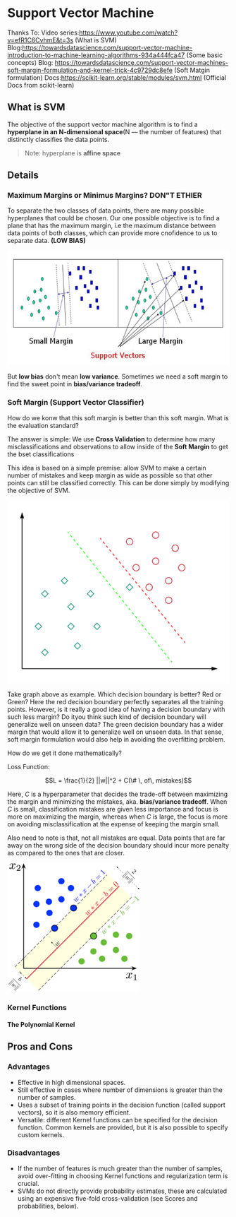 # Support Vector Machine

Thanks To:
Video series:https://www.youtube.com/watch?v=efR1C6CvhmE&t=3s (What is SVM)
Blog:https://towardsdatascience.com/support-vector-machine-introduction-to-machine-learning-algorithms-934a444fca47 (Some basic concepts)
Blog: https://towardsdatascience.com/support-vector-machines-soft-margin-formulation-and-kernel-trick-4c9729dc8efe (Soft Matgin formulation)
Docs:https://scikit-learn.org/stable/modules/svm.html (Official Docs from scikit-learn)

## What is SVM
The objective of the support vector machine algorithm is to find a **hyperplane in an N-dimensional space**(N — the number of features) that distinctly classifies the data points.
> Note: hyperplane is **affine space**

## Details

### Maximum Margins or Minimus Margins? DON"T ETHIER
To separate the two classes of data points, there are many possible hyperplanes that could be chosen. Our one possible objective is to find a plane that has the maximum margin, i.e the maximum distance between data points of both classes, which can provide more cnofidence to us to separate data. **(LOW BIAS)**

![](Picture/Large%20Margin%20or%20Small%20Margin.jpg)  </br>

But **low bias** don't mean **low variance**. Sometimes we need a soft margin to find the sweet point in **bias/variance tradeoff**.

### Soft Margin (Support Vector Classifier)
How do we konw that this soft margin is better than this soft margin. What is the evaluation standard?

The answer is simple: We use **Cross Validation** to determine how many misclassifications and observations to allow inside of the **Soft Margin** to get the bset classifications

This idea is based on a simple premise: allow SVM to make a certain number of mistakes and keep margin as wide as possible so that other points can still be classified correctly. This can be done simply by modifying the objective of SVM.

![Which one is better](Picture/Which%20one%20is%20better.png)  </br>

Take graph above as example. Which decision boundary is better? Red or Green? Here the red decision boundary perfectly separates all the training points. However, is it really a good idea of having a decision boundary with such less margin? Do ityou think such kind of decision boundary will generalize well on unseen data? The green decision boundary has a wider margin that would allow it to generalize well on unseen data. In that sense, soft margin formulation would also help in avoiding the overfitting problem.

How do we get it done mathematically?

Loss Function:

$$L = \frac{1}{2} ||w||^2 + C(\# \, of\, mistakes)$$

Here, $C$ is a hyperparameter that decides the trade-off between maximizing the margin and minimizing the mistakes, aka. **bias/variance tradeoff**.  When $C$ is small, classification mistakes are given less importance and focus is more on maximizing the margin, whereas when $C$ is large, the focus is more on avoiding misclassification at the expense of keeping the margin small.

Also need to note is that, not all mistakes are equal. Data points that are far away on the wrong side of the decision boundary should incur more penalty as compared to the ones that are closer. 

![W](Picture/SVM_margin.png) </br>

### Kernel Functions

#### The Polynomial Kernel



## Pros and Cons

### Advantages
* Effective in high dimensional spaces.
* Still effective in cases where number of dimensions is greater than the number of samples.
* Uses a subset of training points in the decision function (called support vectors), so it is also memory efficient.
* Versatile: different Kernel functions can be specified for the decision function. Common kernels are provided, but it is also possible to specify custom kernels.


### Disadvantages
* If the number of features is much greater than the number of samples, avoid over-fitting in choosing Kernel functions and regularization term is crucial.
* SVMs do not directly provide probability estimates, these are calculated using an expensive five-fold cross-validation (see Scores and probabilities, below).
